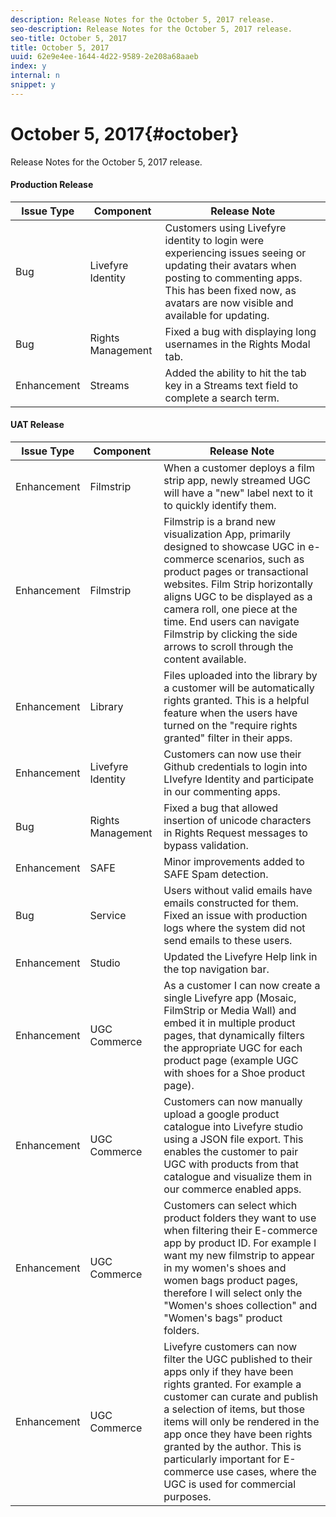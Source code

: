 ```yaml
---
description: Release Notes for the October 5, 2017 release.
seo-description: Release Notes for the October 5, 2017 release.
seo-title: October 5, 2017
title: October 5, 2017
uuid: 62e9e4ee-1644-4d22-9589-2e208a68aaeb
index: y
internal: n
snippet: y
---
```


# October 5, 2017{#october}

Release Notes for the October 5, 2017 release.

#### Production Release
|  **Issue Type** | **Component** | **Release Note** |
|---|---|---|
|  Bug | Livefyre Identity | Customers using Livefyre identity to login were experiencing issues seeing or updating their avatars when posting to commenting apps. This has been fixed now, as avatars are now visible and available for updating.  |
|  Bug | Rights Management | Fixed a bug with displaying long usernames in the Rights Modal tab. |
|  Enhancement | Streams | Added the ability to hit the tab key in a Streams text field to complete a search term. |

#### UAT Release
|  **Issue Type** | **Component** | **Release Note** |
|---|---|---|
|  Enhancement | Filmstrip | When a customer deploys a film strip app, newly streamed UGC will have a "new" label next to it to quickly identify them. |
|  Enhancement | Filmstrip | Filmstrip is a brand new visualization App, primarily designed to showcase UGC in e-commerce scenarios, such as product pages or transactional websites. Film Strip horizontally aligns UGC to be displayed as a camera roll, one piece at the time. End users can navigate Filmstrip by clicking the side arrows to scroll through the content available. |
|  Enhancement | Library | Files uploaded into the library by a customer will be automatically rights granted. This is a helpful feature when the users have turned on the "require rights granted" filter in their apps.  |
|  Enhancement | Livefyre Identity | Customers can now use their Github credentials to login into LIvefyre Identity and participate in our commenting apps. |
|  Bug | Rights Management | Fixed a bug that allowed insertion of unicode characters in Rights Request messages to bypass validation. |
|  Enhancement | SAFE | Minor improvements added to SAFE Spam detection. |
|  Bug | Service | Users without valid emails have emails constructed for them. Fixed an issue with production logs where the system did not send emails to these users. |
|  Enhancement | Studio | Updated the Livefyre Help link in the top navigation bar. |
|  Enhancement | UGC Commerce | As a customer I can now create a single Livefyre app (Mosaic, FilmStrip or Media Wall) and embed it in multiple product pages, that dynamically filters the appropriate UGC for each product page (example UGC with shoes for a Shoe product page). |
|  Enhancement | UGC Commerce | Customers can now manually upload a google product catalogue into Livefyre studio using a JSON file export. This enables the customer to pair UGC with products from that catalogue and visualize them in our commerce enabled apps.  |
|  Enhancement | UGC Commerce | Customers can select which product folders they want to use when filtering their E-commerce app by product ID. For example I want my new filmstrip to appear in my women's shoes and women bags product pages, therefore I will select only the "Women's shoes collection" and "Women's bags" product folders. |
|  Enhancement | UGC Commerce | Livefyre customers can now filter the UGC published to their apps only if they have been rights granted. For example a customer can curate and publish a selection of items, but those items will only be rendered in the app once they have been rights granted by the author. This is particularly important for E-commerce use cases, where the UGC is used for commercial purposes. |

